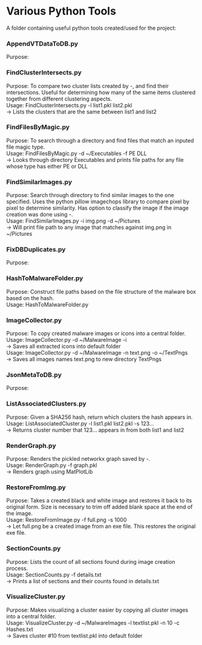# Various Python Tools
A folder containing useful python tools created/used for the project: 

### AppendVTDataToDB.py  
Purpose: 

### FindClusterIntersects.py            
Purpose: To compare two cluster lists created by -, and find their intersections. Useful for determining how many of the same items clustered together from different clustering aspects.  
Usage: FindClusterIntersects.py -l list1.pkl list2.pkl  
  -> Lists the clusters that are the same between list1 and list2

### FindFilesByMagic.py                   
Purpose: To search through a directory and find files that match an inputed file magic type.  
Usage: FindFilesByMagic.py -d ~/Executables -f PE DLL  
  -> Looks through directory Executables and prints file paths for any file whose type has either PE or DLL  

### FindSimilarImages.py        
Purpose: Search through directory to find similar images to the one specified. Uses the python pillow imagechops library to compare pixel by pixel to determine similarity. Has option to classify the image if the image creation was done using -.  
Usage: FindSimilarImages.py -i img.png -d ~/Pictures  
  -> Will print file path to any image that matches against img.png in ~/Pictures

### FixDBDuplicates.py
Purpose:

### HashToMalwareFolder.py
Purpose: Construct file paths based on the file structure of the malware box based on the hash.  
Usage: HashToMalwareFolder.py 

### ImageCollector.py
Purpose: To copy created malware images or icons into a central folder.  
Usage: ImageCollector.py -d ~/MalwareImage -i  
  -> Saves all extracted icons into default folder  
Usage: ImageCollector.py -d ~/MalwareImage -n text.png -o ~/TextPngs  
  -> Saves all images names text.png to new directory TextPngs  

### JsonMetaToDB.py
Purpose:

### ListAssociatedClusters.py
Purpose: Given a SHA256 hash, return which clusters the hash appears in.  
Usage: ListAssociatedCluster.py -l list1.pkl list2.pkl -s 123...  
  -> Returns cluster number that 123... appears in from both list1 and list2  

### RenderGraph.py
Purpose: Renders the pickled networkx graph saved by -.   
Usage: RenderGraph.py -f graph.pkl  
  -> Renders graph using MatPlotLib  

### RestoreFromImg.py
Purpose: Takes a created black and white image and restores it back to its original form. Size is necessary to trim off added blank space at the end of the image.  
Usage: RestoreFromImage.py -f full.png -s 1000  
  -> Let full.png be a created image from an exe file. This restores the original exe file.  

### SectionCounts.py
Purpose: Lists the count of all sections found during image creation process.  
Usage: SectionCounts.py -f details.txt  
  -> Prints a list of sections and their counts found in details.txt  

### VisualizeCluster.py
Purpose: Makes visualizing a cluster easier by copying all cluster images into a central folder.  
Usage: VisualizeCluster.py -d ~/MalwareImages -l textlist.pkl -n 10 -c Hashes.txt  
  -> Saves cluster #10 from textlist.pkl into default folder
